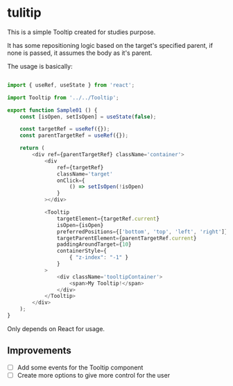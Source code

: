 # tulitip

This is a simple Tooltip created for studies purpose.

It has some repositioning logic based on the target's specified parent, if none is passed, it assumes the body as it's parent.

The usage is basically:

```javascript

import { useRef, useState } from 'react';

import Tooltip from '../../Tooltip';

export function Sample01 () {
    const [isOpen, setIsOpen] = useState(false);

    const targetRef = useRef({});
    const parentTargetRef = useRef({});

    return (
        <div ref={parentTargetRef} className='container'>
            <div
                ref={targetRef}
                className='target'
                onClick={
                    () => setIsOpen(!isOpen)
                }
            ></div>

            <Tooltip
                targetElement={targetRef.current}
                isOpen={isOpen}
                preferredPositions={['bottom', 'top', 'left', 'right']}
                targetParentElement={parentTargetRef.current}
                paddingAroundTarget={10}
                containerStyle={
                    { "z-index": "-1" }
                }
            >
                <div className='tooltipContainer'>
                    <span>My Tooltip!</span>
                </div>
            </Tooltip>
        </div>
    );
}

```

Only depends on React for usage.

## Improvements

- [ ] Add some events for the Tooltip component
- [ ] Create more options to give more control for the user
